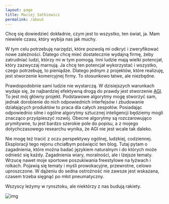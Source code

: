 ```yaml
---
layout: page
title: Maciej Satkiewicz
permalink: /about
---
```


<!-- 
Rozbebeszający, wszędobylski intelekt, który wykorzystuje umysł ścisły, aby znaleźć wyjście z labiryntu.

Że zadaję dużo pytań etc. 
-->

Chcę się dowiedzieć dokładnie, czym jest to wszystko, ten świat, ja. Mam niewiele czasu, który wybija nas jak muchy.

W tym celu potrzebuję narzędzi, które pozwolą mi odkryć i zweryfikować nowe zależności. Dlatego chcę mieć dostatecznie wydajną firmę, żeby zatrudniać ludzi, którzy mi w tym pomogą. Inni ludzie mają wielki potencjał, który zazwyczaj marnują. Ja chcę ten potencjał wykorzystać i wszystko, czego potrzebuję, to pieniądze. Dlatego jednym z projektów, które realizuję, jest stworzenie komercyjnej firmy. To stosunkowo łatwe, ale niezbędne. 

Prawdopodobnie sami ludzie nie wystarczą. W dzisiejszych warunkach wydaje się, że najbardziej efektywną drogą do prawdy jest stworzenie [AGI](https://en.wikipedia.org/wiki/Artificial_general_intelligence). To jest mój główny projekt. Podstawowe algorytmy mogę stworzyć sam, jednak dorobienie do nich odpowiednich interfejsów i zbudowanie działających produktów to praca dla całych zespołów. Posiadając odpowiednio silne i ogólne algorytmy sztucznej inteligencji będziemy mogli znacząco przyśpieszyć rozwój. Obecne algorytmy są rozczarowująco prymitywne, tu jest bardzo szerokie pole do popisu, a z mojego dotychczasowego researchu wynika, że AGI nie jest wcale tak daleko.

Nie mogę też tracić z oczu perspektywy ogólnej, ludzkiej, codziennej. Eksploracji tego rejonu chciałbym poświęcić ten blog. Tutaj pytam o zagadnienia, które można badać językiem naturalnym i do których może odnieść się każdy. Zagadnienia wiary, moralności, ale i lżejsze tematy. Wrzucę nawet moje sportowe poszukiwania freestylowe na łyżwach i rolkach. Pojawią się tematy i myśli prowokacyjne, przewrotne, celowo uproszczone. W dążeniu do sedna ostrożność nie zawsze jest wskazana, czasem trzeba sięgnąć po młot pneumatyczny.

Wszyscy leżymy w rynsztoku, ale niektórzy z nas budują rakiety.

![img]({{site.img_url}}background_dixit.jpg)


<!-- 
Ciekawskie, wszędobylskie stworzenie, które rozbebesza różne idee, miejsca czy emocje - z ciekawości, co znajdzie w środku. A potem układa z wydobytego sedna eleganckie konstrukcje.

Ten blog to zbiór moich małych trofeów intelektualnych, rzeczy, które rozbebeszyłem, część z nich robebeszam dalej, część mnie znudziła. Chciałbym kiedyś robebeszyć całą rzeczywistość i spotkać ukrytego demiurga.

Dlatego część rzeczy rozbebeszam poważnie, precyzyjnymi, weryfikowalnymi i niesłychanie ogólnymi narzędziami, jakimi są pobłogosławione nasze czasy - języki i nauki ścisłe, w tym także języki programowania. Bo dopóki nie potrafisz czegoś zaprogramować, tak naprawdę nie wiesz, co mówisz. A dopóki ten program nie działa odpowiednio, Twoja idea nie ma pokrycia w rzeczywistości. Prawdziwą filozofię uprawiają dziś programiści

Ale czasem pokryciem może być intuicja, poczucie estetyczne czy zwyczajnie zabawa, dlatego inne rzeczy traktuję po prostu pazurami, dla zabicia czasu. Kto wie, czy w środku nie znajdę czegoś użytecznego. Głównie dla tych rzeczy znajdzie się tu miejsce.

Z pobłażaniem przyglądam się wszechobecnym komediom improwizowanym, żonglerce konwencjami, przekonaniu, że wszystko jest odkryte. Dlatego ludzie kłamią, odrywają się od rzeczywistości, która ich znudziła, bo nigdy jej nie poznali. Stają się swoimi własnymi, przewidywalnymi historiami, a w całym ich świecie jest mniej treści, niż w spojrzeniu ptaka czy zdziwieniu psa. Ostatecznie więc trzeba żyć dobrze, bo cały ten kosmos, który napaplaliśmy wokół siebie, jest mniej realny, niż cichy głos serca. -->